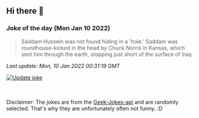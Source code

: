 ## Hi there 👋

### Joke of the day (Mon Jan 10 2022)
<!-- joke -->
>Saddam Hussein was not found hiding in a 'hole.' Saddam was roundhouse-kicked in the head by Chuck Norris in Kansas, which sent him through the earth, stopping just short of the surface of Iraq.
<!-- /joke -->

*Last update: Mon, 10 Jan 2022 00:31:19 GMT*

[![Update joke](https://github.com/nclskfm/nclskfm/actions/workflows/joke.yml/badge.svg)](https://github.com/nclskfm/nclskfm/actions/workflows/joke.yml)

<br><br>
Disclaimer: The jokes are from the [Geek-Jokes-api](https://github.com/sameerkumar18/geek-joke-api) and are randomly selected. That's why they are unfortunately often not funny. :D
